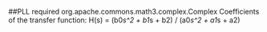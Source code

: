 ##PLL
required org.apache.commons.math3.complex.Complex
Coefficients of the transfer function: H(s) = (b0*s^2 + b1*s + b2) / (a0*s^2 + a1*s + a2)

